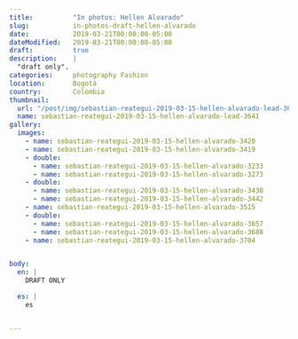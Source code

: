 ```yaml
---
title:          "In photos: Hellen Alvarado"
slug:           in-photos-draft-hellen-alvarado
date:           2019-03-21T00:00:00-05:00
dateModified:   2019-03-21T00:00:00-05:00
draft:          true
description:    |
  "draft only".
categories:     photography Fashion
location:       Bogotá
country:        Colombia
thumbnail:
  url: "/post/img/sebastian-reategui-2019-03-15-hellen-alvarado-lead-3641.jpg"
  name: sebastian-reategui-2019-03-15-hellen-alvarado-lead-3641
gallery:
  images:
    - name: sebastian-reategui-2019-03-15-hellen-alvarado-3420
    - name: sebastian-reategui-2019-03-15-hellen-alvarado-3419
    - double:
      - name: sebastian-reategui-2019-03-15-hellen-alvarado-3233
      - name: sebastian-reategui-2019-03-15-hellen-alvarado-3273
    - double:
      - name: sebastian-reategui-2019-03-15-hellen-alvarado-3438
      - name: sebastian-reategui-2019-03-15-hellen-alvarado-3442
    - name: sebastian-reategui-2019-03-15-hellen-alvarado-3515
    - double:
      - name: sebastian-reategui-2019-03-15-hellen-alvarado-3657
      - name: sebastian-reategui-2019-03-15-hellen-alvarado-3688
    - name: sebastian-reategui-2019-03-15-hellen-alvarado-3704


body:
  en: |
    DRAFT ONLY

  es: |
    es


---
```

